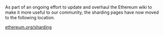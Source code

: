 As part of an ongoing effort to update and overhaul the Ethereum wiki to make it more useful to our community, the sharding pages have now moved to the following location.

[ethereum.org/sharding](https://ethereum.org/upgrades/shard-chains)